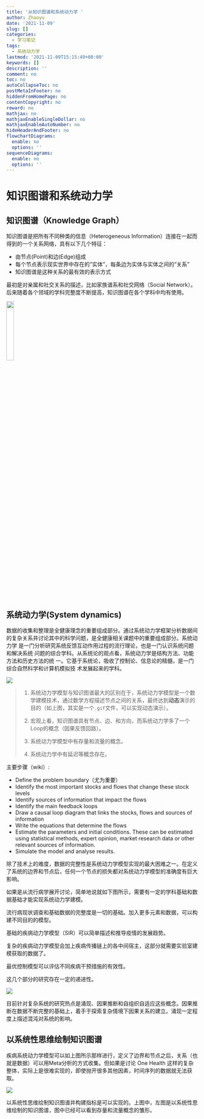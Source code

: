 ```yaml
---
title: '从知识图谱和系统动力学 '
author: Zhaoyu
date: '2021-11-09'
slug: []
categories:
  - 学习笔记
tags:
  - 系统动力学
lastmod: '2021-11-09T15:15:49+08:00'
keywords: []
description: ''
comment: no
toc: no
autoCollapseToc: no
postMetaInFooter: no
hiddenFromHomePage: no
contentCopyright: no
reward: no
mathjax: no
mathjaxEnableSingleDollar: no
mathjaxEnableAutoNumber: no
hideHeaderAndFooter: no
flowchartDiagrams:
  enable: no
  options: ''
sequenceDiagrams:
  enable: no
  options: ''
---
```

# 知识图谱和系统动力学

## 知识图谱（Knowledge Graph）

知识图谱是把所有不同种类的信息（Heterogeneous Information）连接在一起而得到的一个关系网络，具有以下几个特征：

- 由节点(Point)和边(Edge)组成
- 每个节点表示现实世界中存在的“实体”，每条边为实体与实体之间的“关系”
- 知识图谱是这种关系的最有效的表示方式

最初是对亲属和社交关系的描述，比如家族谱系和社交网络（Social Network）。后来随着各个领域的学科完整度不断提高，知识图谱在各个学科中均有使用。

<img src="/post/2021-11-09-从知识图谱和系统动力学/index.zh-cn_files/2560px-Conceptual_Diagram_-_Example.svg.png" alt="" width="20%"/>

## 系统动力学(System dynamics)

数据的收集和整理是全健康理念的重要组成部分。通过系统动力学框架分析数据间
的复杂关系并讨论其中的科学问题，是全健康相关课题中的重要组成部分。系统动力学
是一门分析研究系统反馈互动作用过程的流行理论，也是一门认识系统问题和解决系统
问题的综合学科。从系统论的观点看，系统动力学是结构方法、功能方法和历史方法的统
一。它基于系统论，吸收了控制论、信息论的精髓，是一门综合自然科学和计算机模拟技
术发展起来的学科。

![](/post/2021-11-09-从知识图谱和系统动力学/index.zh-cn_files/image-20211107220155485.png)

> 1. 系统动力学模型与知识图谱最大的区别在于，系统动力学模型是一个数学建模技术，通过数学方程描述节点之间的关系，最终达到**动态**演示的目的（如上图，其实是一个`.gif`文件，可以实现动态演示）。
>
> 2. 宏观上看，知识图谱具有节点、边、和方向，而系统动力学多了一个Loop的概念（因果反馈回路）。
> 3. 系统动力学模型中有存量和流量的概念。
> 4. 系统动力学中有延迟等概念存在。

主要步骤（wiki）:

- Define the problem boundary（尤为重要）
- Identify the most important stocks and flows that change these stock levels
- Identify sources of information that impact the flows
- Identify the main feedback loops
- Draw a causal loop diagram that links the stocks, flows and sources of information
- Write the equations that determine the flows
- Estimate the parameters and initial conditions. These can be estimated using statistical methods, expert opinion, market research data or other relevant sources of information.
- Simulate the model and analyse results.

除了技术上的难度，数据的完整性是系统动力学模型实现的最大困难之一。在定义了系统的边界和节点后，任何一个节点的损失都对系统动力学模型的准确度有巨大影响。

如果是从流行病学展开讨论，简单地说就如下图所示，需要有一定的学科基础和数据基础才能实现系统动力学建模。

流行病现状调查和基础数据的完整度是一切的基础。加入更多元素和数据，可以构建不同目的的模型。

基础的疾病动力学模型（SIR）可以简单描述和推导疫情的发展趋势。

复杂的疾病动力学模型会加上疾病传播链上的各中间宿主，这部分就需要实验室建模获取的数据了。

最优控制模型可以评估不同疾病干预措施的有效性。

这几个部分的研究存在一定的递进性。

![](/post/2021-11-09-从知识图谱和系统动力学/index.zh-cn_files/image-20211107224201729.png)

目前针对复杂系统的研究热点是涌现、因果推断和自组织自适应这些概念。因果推断在数据不断完整的基础上，着手于探索复杂情境下因果关系的建立。涌现一定程度上描述混沌对系统的影响。

## 以系统性思维绘制知识图谱

疾病系统动力学模型可以如上图所示那样进行，定义了边界和节点之后，关系（也就是数据）可以用Meta分析的方式收集。但如果是讨论 One Health 这样的复杂整体，实际上是很难实现的，即使抛开很多其他因素，时间序列的数据就无法获取。

![](/post/2021-11-09-从知识图谱和系统动力学/index.zh-cn_files/image-20211107225115097.png)

以系统性思维绘制知识图谱并构建指标是可以实现的。上图中，左图是以系统性思维绘制的知识图谱，图中已经可以看到存量和流量概念的雏形。


